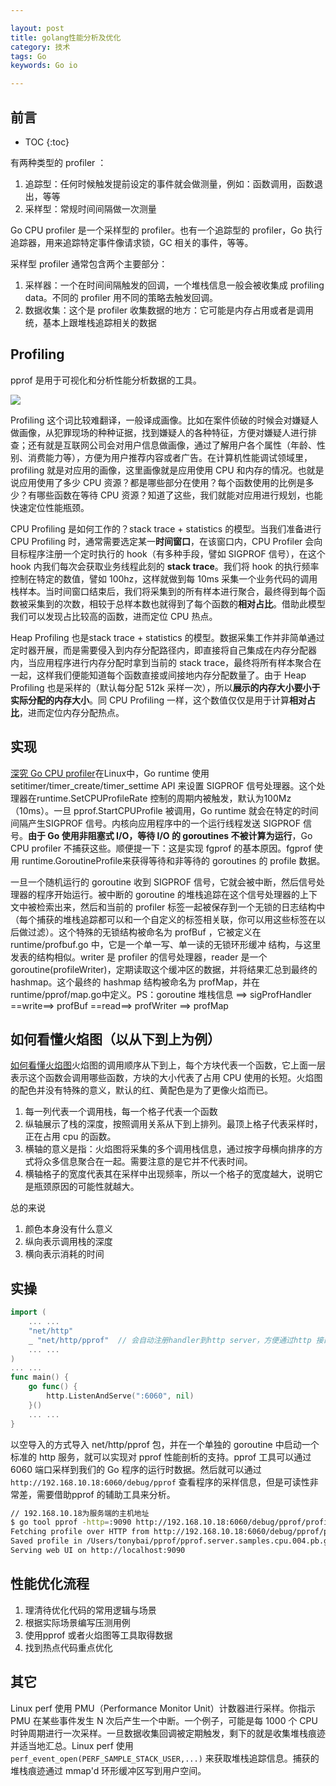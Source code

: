 ```yaml
---

layout: post
title: golang性能分析及优化
category: 技术
tags: Go
keywords: Go io

---
```


## 前言

* TOC
{:toc}

有两种类型的 profiler ：
1. 追踪型：任何时候触发提前设定的事件就会做测量，例如：函数调用，函数退出，等等
2. 采样型：常规时间间隔做一次测量

Go CPU profiler 是一个采样型的 profiler。也有一个追踪型的 profiler，Go 执行追踪器，用来追踪特定事件像请求锁，GC 相关的事件，等等。

采样型 profiler 通常包含两个主要部分：

1. 采样器：一个在时间间隔触发的回调，一个堆栈信息一般会被收集成 profiling data。不同的 profiler 用不同的策略去触发回调。
2. 数据收集：这个是 profiler 收集数据的地方：它可能是内存占用或者是调用统，基本上跟堆栈追踪相关的数据

## Profiling

pprof 是用于可视化和分析性能分析数据的工具。

![](/public/upload/go/pprof.png)

Profiling 这个词比较难翻译，一般译成画像。比如在案件侦破的时候会对嫌疑人做画像，从犯罪现场的种种证据，找到嫌疑人的各种特征，方便对嫌疑人进行排查；还有就是互联网公司会对用户信息做画像，通过了解用户各个属性（年龄、性别、消费能力等），方便为用户推荐内容或者广告。在计算机性能调试领域里，profiling 就是对应用的画像，这里画像就是应用使用 CPU 和内存的情况。也就是说应用使用了多少 CPU 资源？都是哪些部分在使用？每个函数使用的比例是多少？有哪些函数在等待 CPU 资源？知道了这些，我们就能对应用进行规划，也能快速定位性能瓶颈。

CPU Profiling 是如何工作的？stack trace + statistics 的模型。当我们准备进行 CPU Profiling 时，通常需要选定某一**时间窗口**，在该窗口内，CPU Profiler 会向目标程序注册一个定时执行的 hook（有多种手段，譬如 SIGPROF 信号），在这个 hook 内我们每次会获取业务线程此刻的 **stack trace**。我们将 hook 的执行频率控制在特定的数值，譬如 100hz，这样就做到每 10ms 采集一个业务代码的调用栈样本。当时间窗口结束后，我们将采集到的所有样本进行聚合，最终得到每个函数被采集到的次数，相较于总样本数也就得到了每个函数的**相对占比**。借助此模型我们可以发现占比较高的函数，进而定位 CPU 热点。

Heap Profiling 也是stack trace + statistics 的模型。数据采集工作并非简单通过定时器开展，而是需要侵入到内存分配路径内，即直接将自己集成在内存分配器内，当应用程序进行内存分配时拿到当前的 stack trace，最终将所有样本聚合在一起，这样我们便能知道每个函数直接或间接地内存分配数量了。由于 Heap Profiling 也是采样的（默认每分配 512k 采样一次），所以**展示的内存大小要小于实际分配的内存大小**。同 CPU Profiling 一样，这个数值仅仅是用于计算**相对占比**，进而定位内存分配热点。

## 实现

[深究 Go CPU profiler](https://mp.weixin.qq.com/s/DRQWcU2dN-FycoyFZfnklA)在Linux中，Go runtime 使用setitimer/timer_create/timer_settime API 来设置 SIGPROF 信号处理器。这个处理器在runtime.SetCPUProfileRate 控制的周期内被触发，默认为100Mz（10ms）。一旦 pprof.StartCPUProfile 被调用，Go runtime 就会在特定的时间间隔产生SIGPROF 信号。内核向应用程序中的一个运行线程发送 SIGPROF 信号。**由于 Go 使用非阻塞式 I/O，等待 I/O 的 goroutines 不被计算为运行**，Go CPU profiler 不捕获这些。顺便提一下：这是实现 fgprof 的基本原因。fgprof 使用 runtime.GoroutineProfile来获得等待和非等待的 goroutines 的 profile 数据。

一旦一个随机运行的 goroutine 收到 SIGPROF 信号，它就会被中断，然后信号处理器的程序开始运行。被中断的 goroutine 的堆栈追踪在这个信号处理器的上下文中被检索出来，然后和当前的 profiler 标签一起被保存到一个无锁的日志结构中（每个捕获的堆栈追踪都可以和一个自定义的标签相关联，你可以用这些标签在以后做过滤）。这个特殊的无锁结构被命名为 profBuf ，它被定义在 runtime/profbuf.go 中，它是一个单一写、单一读的无锁环形缓冲 结构，与这里发表的结构相似。writer 是 profiler 的信号处理器，reader 是一个 goroutine(profileWriter)，定期读取这个缓冲区的数据，并将结果汇总到最终的 hashmap。这个最终的 hashmap 结构被命名为 profMap，并在 runtime/pprof/map.go中定义。PS：goroutine 堆栈信息 ==> sigProfHandler ==write==> profBuf ==read==> profWriter ==> profMap

## 如何看懂火焰图（以从下到上为例）

[如何看懂火焰图](https://cloud.tencent.com/developer/article/1873597)火焰图的调用顺序从下到上，每个方块代表一个函数，它上面一层表示这个函数会调用哪些函数，方块的大小代表了占用 CPU 使用的长短。火焰图的配色并没有特殊的意义，默认的红、黄配色是为了更像火焰而已。
1. 每一列代表一个调用栈，每一个格子代表一个函数
2. 纵轴展示了栈的深度，按照调用关系从下到上排列。最顶上格子代表采样时，正在占用 cpu 的函数。
3. 横轴的意义是指：火焰图将采集的多个调用栈信息，通过按字母横向排序的方式将众多信息聚合在一起。需要注意的是它并不代表时间。
4. 横轴格子的宽度代表其在采样中出现频率，所以一个格子的宽度越大，说明它是瓶颈原因的可能性就越大。

总的来说

1. 颜色本身没有什么意义
2. 纵向表示调用栈的深度
3. 横向表示消耗的时间

## 实操

```go
import (
    ... ...
    "net/http"
    _ "net/http/pprof"  // 会自动注册handler到http server，方便通过http 接口获取程序运行采样报告
    ... ...
)
... ...
func main() {
    go func() {
        http.ListenAndServe(":6060", nil)
    }()
    ... ...
}

```
以空导入的方式导入 net/http/pprof 包，并在一个单独的 goroutine 中启动一个标准的 http 服务，就可以实现对 pprof 性能剖析的支持。pprof 工具可以通过 6060 端口采样到我们的 Go 程序的运行时数据。然后就可以通过 `http://192.168.10.18:6060/debug/pprof` 查看程序的采样信息，但是可读性非常差，需要借助pprof 的辅助工具来分析。


```sh
// 192.168.10.18为服务端的主机地址
$ go tool pprof -http=:9090 http://192.168.10.18:6060/debug/pprof/profile?seconds=30
Fetching profile over HTTP from http://192.168.10.18:6060/debug/pprof/profile
Saved profile in /Users/tonybai/pprof/pprof.server.samples.cpu.004.pb.gz
Serving web UI on http://localhost:9090
```

## 性能优化流程

1. 理清待优化代码的常用逻辑与场景
2. 根据实际场景编写压测用例
3. 使用pprof 或者火焰图等工具取得数据
4. 找到热点代码重点优化

## 其它

Linux perf 使用 PMU（Performance Monitor Unit）计数器进行采样。你指示 PMU 在某些事件发生 N 次后产生一个中断。一个例子，可能是每 1000 个 CPU 时钟周期进行一次采样。一旦数据收集回调被定期触发，剩下的就是收集堆栈痕迹并适当地汇总。Linux perf 使用 `perf_event_open(PERF_SAMPLE_STACK_USER,...)` 来获取堆栈追踪信息。捕获的堆栈痕迹通过 mmap'd 环形缓冲区写到用户空间。